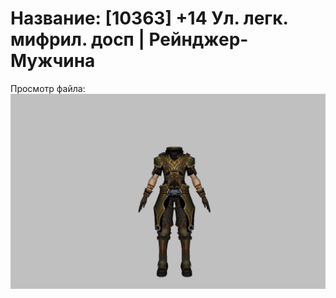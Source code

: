 # Название: [10363] +14 Ул. легк. мифрил. досп | Рейнджер-Мужчина

Просмотр файла:
![p020021.png](p020021.png)